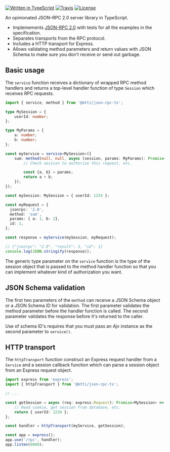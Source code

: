 [![Written in TypeScript](https://flat.badgen.net/badge/icon/TypeScript?icon=typescript&label)](http://www.typescriptlang.org/) <!-- [![npm](https://flat.badgen.net/npm/v/@mtti/json-rpc-ts?icon=npm)](https://www.npmjs.com/package/@mtti/json-rpc-ts) --> [![Travis](https://flat.badgen.net/travis/mtti/json-rpc-ts?icon=travis)](https://travis-ci.org/mtti/json-rpc-ts) [![License](https://flat.badgen.net/github/license/mtti/json-rpc-ts)](https://github.com/mtti/json-rpc-ts/blob/master/LICENSE)

An opinionated JSON-RPC 2.0 server library in TypeScript.

* Implemements [JSON-RPC 2.0](https://www.jsonrpc.org/specification) with tests for all the examples in the specification.
* Separates transports from the RPC protocol.
* Includes a HTTP transport for Express.
* Allows validating method parameters and return values with JSON Schema to make sure you don't receive or send out garbage.

## Basic usage

The `service` function receives a dictionary of wrapped RPC method handlers and returns a top-level handler function of type `Session` which receives RPC requests.

```typescript
import { service, method } from '@mtti/json-rpc-ts';

type MySession = {
    userId: number;
};

type MyParams = {
    a: number;
    b: number;
};

const myService = service<MySession>({
    sum: method(null, null, async (session, params: MyParams): Promise<number> => {
        // Check session to authorize this request, etc.

        const {a, b} = params;
        return a + b;
    });
});

const mySession: MySession = { userId: 1234 };

const myRequest = {
  jsonrpc: '2.0',
  method: 'sum',
  params: { a: 1, b: 2},
  id: 1,
};

const response = myService(mySession, myRequest);

// {"jsonrpc": "2.0", "result": 3, "id": 1}
console.log(JSON.stringify(response));
```

The generic type parameter on the `service` function is the type of the session object that is passed to the method handler function so that you can implement whatever kind of authorization you want.

## JSON Schema validation

The first two parameters of the `method` can receive a JSON Schema object or a JSON Schema ID for validation. The first parameter validates the method parameter before the handler function is called. The second parameter validates the response before it's returned to the caller.

Use of schema ID's requires that you must pass an Ajv instance as the second parameter to `service()`.

## HTTP transport

The `httpTransport` function construct an Express request handler from a `Service` and a session callback function which can parse a session object from an Express request object.

```typescript
import express from 'express';
import { httpTransport } from '@mtti/json-rpc-ts';

// ...

const getSession = async (req: express.Request): Promise<MySession> => {
    // Read cookie, get session from database, etc.
    return { userId: 1234 };
};

const handler = httpTransport(myService, getSession);

const app = express();
app.use('/rpc', handler);
app.listen(8080);
```

